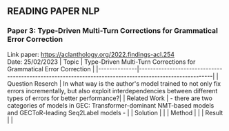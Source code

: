 ## READING PAPER NLP
### Paper 3: Type-Driven Multi-Turn Corrections for Grammatical Error Correction
Link paper: https://aclanthology.org/2022.findings-acl.254 \
Date: 25/02/2023
| Topic        |          Type-Driven Multi-Turn Corrections for Grammatical Error Correction          |
|--------------|--------------------------------------------------------------------------------------------------------|
| Question Reserch   | In what way is the author's model trained to not only fix errors incrementally, but also exploit interdependencies between different types of errors for better performance?|
| Related Work |  - there are two categories of models in GEC: Transformer-dominant NMT-based models and GECToR-leading Seq2Label models </b> - |
| Solution     |   |
| Method       | |
| Result       | |

